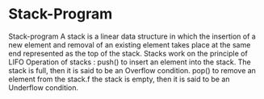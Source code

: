 # Stack-Program
Stack-program
A stack is a linear data structure in which the insertion of a new element and removal of an existing element takes place at the same end represented as the top of the stack.
Stacks work on the principle of LIFO Operation of stacks : push() to insert an element into the stack.
The stack is full, then it is said to be an Overflow condition. pop() to remove an element from the stack.f the stack is empty, 
then it is said to be an Underflow condition.
